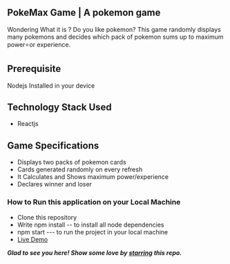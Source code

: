 ## PokeMax Game | A pokemon game

Wondering What it is ?
Do you like pokemon? This game randomly displays many pokemons and decides which pack of pokemon sums up to maximum power⭐or experience.

## Prerequisite

Nodejs Installed in your device

## Technology Stack Used

- Reactjs

## Game Specifications

- Displays two packs of pokemon cards
- Cards generated randomly on every refresh
- It Calculates and Shows maximum power/experience
- Declares winner and loser

### How to Run this application on your Local Machine

- Clone this repository
- Write npm install -- to install all node dependencies
- npm start --- to run the project in your local machine
- [Live Demo](https://kritika243.github.io/PokeMax/)

**_Glad to see you here! Show some love by [starring](https://github.com/kritika243/PokeMax) this repo._**

